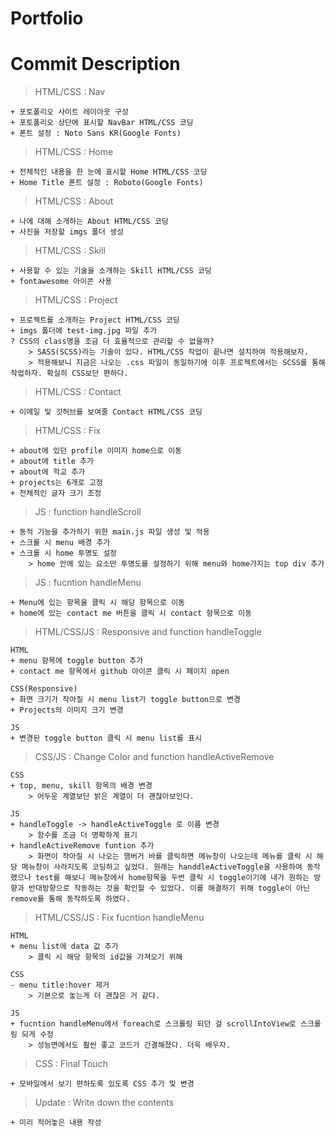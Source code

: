 # Portfolio

# Commit Description

> HTML/CSS : Nav

```
+ 포토폴리오 사이트 레이아웃 구성
+ 포토폴리오 상단에 표시할 NavBar HTML/CSS 코딩
+ 폰트 설정 : Noto Sans KR(Google Fonts)
```

> HTML/CSS : Home

```
+ 전체적인 내용을 한 눈에 표시할 Home HTML/CSS 코딩
+ Home Title 폰트 설정 : Roboto(Google Fonts)
```

> HTML/CSS : About

```
+ 나에 대해 소개하는 About HTML/CSS 코딩
+ 사진을 저장할 imgs 폴더 생성
```

> HTML/CSS : Skill

```
+ 사용할 수 있는 기술을 소개하는 Skill HTML/CSS 코딩
+ fontawesome 아이콘 사용
```

> HTML/CSS : Project

```
+ 프로젝트를 소개하는 Project HTML/CSS 코딩
+ imgs 폴더에 test-img.jpg 파일 추가
? CSS의 class명을 조금 더 효율적으로 관리할 수 없을까?
    > SASS(SCSS)라는 기술이 있다. HTML/CSS 작업이 끝나면 설치하여 적용해보자.
    > 적용해보니 지금은 나오는 .css 파일이 동일하기에 이후 프로젝트에서는 SCSS를 통해 작업하자. 확실히 CSS보단 편하다.
```

> HTML/CSS : Contact

```
+ 이메일 및 깃허브를 보여줄 Contact HTML/CSS 코딩
```

> HTML/CSS : Fix

```
+ about에 있던 profile 이미지 home으로 이동
+ about에 title 추가
+ about에 학교 추가
+ projects는 6개로 고정
+ 전체적인 글자 크기 조정
```

> JS : function handleScroll

```
+ 동적 기능을 추가하기 위한 main.js 파일 생성 및 적용
+ 스크롤 시 menu 배경 추가
+ 스크롤 시 home 투명도 설정
    > home 안에 있는 요소만 투명도를 설정하기 위해 menu와 home가지는 top div 추가
```

> JS : fucntion handleMenu

```
+ Menu에 있는 항목을 클릭 시 해당 항목으로 이동
+ home에 있는 contact me 버튼을 클릭 시 contact 항목으로 이동
```

> HTML/CSS/JS : Responsive and function handleToggle

```
HTML
+ menu 항목에 toggle button 추가
+ contact me 항목에서 github 아이콘 클릭 시 페이지 open

CSS(Responsive)
+ 화면 크기가 작아질 시 menu list가 toggle button으로 변경
+ Projects의 이미지 크기 변경

JS
+ 변경된 toggle button 클릭 시 menu list를 표시
```

> CSS/JS : Change Color and function handleActiveRemove

```
CSS
+ top, menu, skill 항목의 배경 변경
    > 어두운 계열보단 밝은 계열이 더 괜찮아보인다.

JS
+ handleToggle -> handleActiveToggle 로 이름 변경
    > 함수를 조금 더 명확하게 표기
+ handleActiveRemove funtion 추가
    > 화면이 작아질 시 나오는 햄버거 바를 클릭하면 메뉴창이 나오는데 메뉴를 클릭 시 해당 메뉴창이 사라지도록 코딩하고 싶었다. 원래는 handdleActiveToggle을 사용하여 동작했으나 test를 해보니 메뉴창에서 home항목을 두번 클릭 시 toggle이기에 내가 원하는 방향과 반대방향으로 작동하는 것을 확인할 수 있었다. 이를 해결하기 위해 toggle이 아닌 remove를 통해 동작하도록 하였다.
```

> HTML/CSS/JS : Fix fucntion handleMenu

```
HTML
+ menu list에 data 값 추가
    > 클릭 시 해당 항목의 id값을 가져오기 위해

CSS
- menu title:hover 제거
    > 기본으로 놓는게 더 괜찮은 거 같다.

JS
+ fucntion handleMenu에서 foreach로 스크롤링 되던 걸 scrollIntoView로 스크롤링 되게 수정
    > 성능면에서도 훨씬 좋고 코드가 간결해졌다. 더욱 배우자.
```

> CSS : Final Touch

```
+ 모바일에서 보기 편하도록 있도록 CSS 추가 및 변경
```

> Update : Write down the contents

```
+ 미리 적어놓은 내용 작성
```
